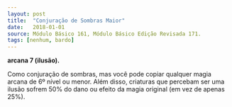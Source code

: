 ```yaml
---
layout: post
title:  "Conjuração de Sombras Maior"
date:   2018-01-01
source: Módulo Básico 161, Módulo Básico Edição Revisada 171.
tags: [nenhum, bardo]
---
```


**arcana 7 (ilusão).**

Como conjuração de sombras, mas você pode copiar qualquer magia arcana de 6º nível ou menor. Além disso, criaturas que percebam ser uma ilusão sofrem 50% do dano ou efeito da magia original (em vez de apenas 25%).
